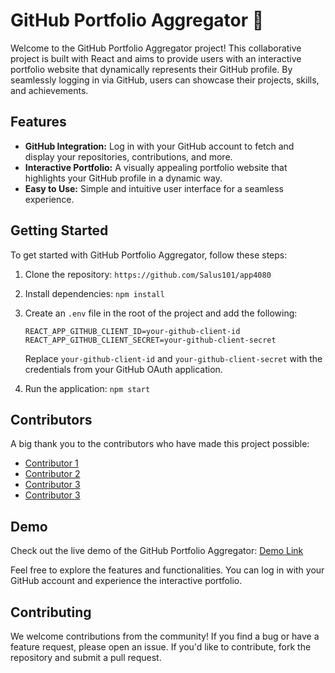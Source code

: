 # GitHub Portfolio Aggregator 🚀

Welcome to the GitHub Portfolio Aggregator project! This collaborative project is built with React and aims to provide users with an interactive portfolio website that dynamically represents their GitHub profile. By seamlessly logging in via GitHub, users can showcase their projects, skills, and achievements.

## Features

- **GitHub Integration:** Log in with your GitHub account to fetch and display your repositories, contributions, and more.
- **Interactive Portfolio:** A visually appealing portfolio website that highlights your GitHub profile in a dynamic way.
- **Easy to Use:** Simple and intuitive user interface for a seamless experience.

## Getting Started

To get started with GitHub Portfolio Aggregator, follow these steps:

1. Clone the repository: `https://github.com/Salus101/app4080`
2. Install dependencies: `npm install`
3. Create an `.env` file in the root of the project and add the following:

    ```env
    REACT_APP_GITHUB_CLIENT_ID=your-github-client-id
    REACT_APP_GITHUB_CLIENT_SECRET=your-github-client-secret
    ```

    Replace `your-github-client-id` and `your-github-client-secret` with the credentials from your GitHub OAuth application.

5. Run the application: `npm start`

## Contributors

A big thank you to the contributors who have made this project possible:

- [Contributor 1](https://github.com/HandyWork1)
- [Contributor 2](https://github.com/Salus101)
- [Contributor 3](https://github.com/iankariuki)
- [Contributor 3](https://github.com/diya-panchal)

## Demo

Check out the live demo of the GitHub Portfolio Aggregator: [Demo Link](https://your-demo-link.com)

Feel free to explore the features and functionalities. You can log in with your GitHub account and experience the interactive portfolio.

## Contributing

We welcome contributions from the community! If you find a bug or have a feature request, please open an issue. If you'd like to contribute, fork the repository and submit a pull request.

